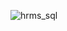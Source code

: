 ![hrms_sql](https://user-images.githubusercontent.com/76704724/120525198-8a945680-c3e0-11eb-9eac-1add35c56c35.png)
